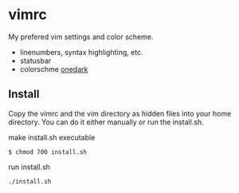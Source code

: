 # vimrc
My prefered vim settings and color scheme.

* linenumbers, syntax highlighting, etc.
* statusbar
* colorschme [onedark](https://github.com/joshdick/onedark.vim)

## Install

Copy the vimrc and the vim directory as hidden files into your home directory. You can do it either manually or run the install.sh.

make install.sh executable

```
$ chmod 700 install.sh
```

run install.sh

```
./install.sh
```
